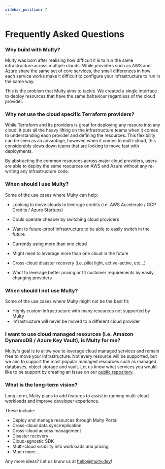 ```yaml
---
sidebar_position: 7
---
```


# Frequently Asked Questions

### Why build with Multy?

Multy was born after realising how difficult it is to run the same infrastructure across multiple clouds. While providers such as AWS and Azure share the same set of core services, the small differences in how each service works make it difficult to configure your infrastructure to run in the same way.

This is the problem that Multy aims to tackle. We created a single interface to deploy resources that have the same behaviour regardless of the cloud provider.

### Why not use the cloud specific Terraform providers?

While Terraform and its providers is great for deploying any resoure into any cloud, it puts all the heavy lifting on the infrastructure teams when it comes to understanding each provider and defining the resources. This flexibility can be seen as an advantage, however, when it comes to multi-cloud, this considerably slows down teams that are looking to move fast with deployments. 

By abstracting the common resources across major cloud providers, users are able to deploy the same resources on AWS and Azure without any re-writing any infrastructure code.

### When should I use Multy?

Some of the use cases where Multy can help:

- Looking to move clouds to leverage credits (i.e. AWS Accelerate / GCP Credits / Azure Startups)
- Could operate cheaper by switching cloud providers
- Want to future-proof infrastructure to be able to easily switch in the future

- Currently using more than one cloud
- Might need to leverage more than one cloud in the future
- Cross-cloud disaster recovery (i.e. pilot light, active-active, etc...)
- Want to leverage better pricing or fit customer requirements by easily changing providers

### When should I not use Multy?

Some of the use cases where Multy might not be the best fit:

- Highly custom infrastructure with many resources not supported by Multy
- Infrastructure will never be moved to a different cloud provider

### I want to use cloud managed resources (i.e. Amazon DynamoDB / Azure Key Vault), is Multy for me?

Multy's goal is to allow you to leverage cloud managed services and remain free to move your infrastructure. Not every resource will be supported, but we aim to support the most popular managed resources such as managed databases, object storage and vault. Let us know what services you would like to be support by creating an Issue on our [public repository](https://github.com/multycloud/multy). 

### What is the long-term vision?

Long-term, Multy plans to add features to assist in running multi-cloud workloads and improve developer experience.

These include:

- Deploy and manage resources through Multy Portal
- Cross-cloud data sync/replication
- Cross-cloud access management
- Disaster recovery
- Cloud-agnostic SDK
- Multi-cloud visibility into workloads and pricing
- Much more...

Any more ideas? Let us know us at <hello@multy.dev>!

